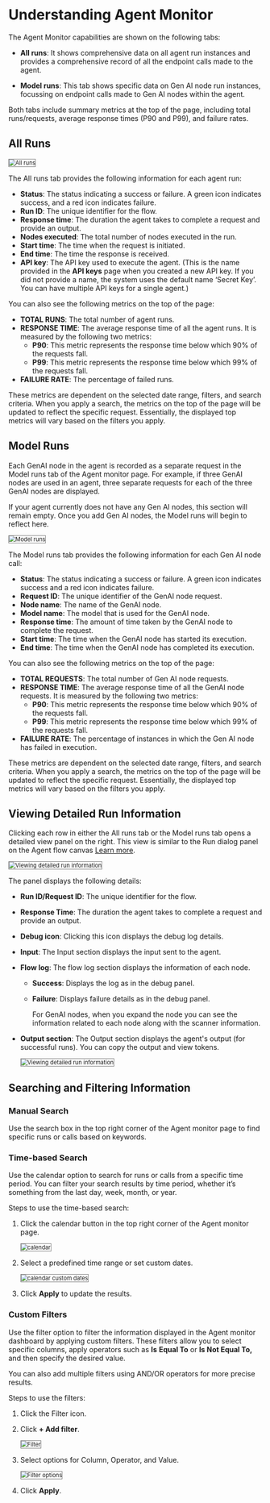 # Understanding Agent Monitor

The Agent Monitor capabilities are shown on the following tabs:

* **All runs**: It shows comprehensive data on all agent run instances and provides a comprehensive record of all the endpoint calls made to the agent. 

* **Model runs**: This tab shows specific data on Gen AI node run instances, focussing on endpoint calls made to Gen AI nodes within the agent.

Both tabs include summary metrics at the top of the page, including total runs/requests, average response times (P90 and P99), and failure rates.

## All Runs

<img src="../images/agent_monitor_allruns_new.png" alt="All runs" title="All runs tab" style="border: 1px solid gray; zoom:80%;">

The All runs tab provides the following information for each agent run:

* **Status**: The status indicating a success or failure. A green icon indicates success, and a red icon indicates failure.
* **Run ID**: The unique identifier for the flow.
* **Response time**: The duration the agent takes to complete a request and provide an output.
* **Nodes executed**: The total number of nodes executed in the run.
* **Start time**: The time when the request is initiated. 
* **End time**: The time the response is received.
* **API key**: The API key used to execute the agent. (This is the name provided in the **API keys** page when you created a new API key. If you did not provide a name, the system uses the default name ‘Secret Key’. You can have multiple API keys for a single agent.)

You can also see the following metrics on the top of the page: 

* **TOTAL RUNS**: The total number of agent runs. 
* **RESPONSE TIME**: The average response time of all the agent runs. It is measured by the following two metrics:
    * **P90**: This metric represents the response time below which 90% of the requests fall.
    * **P99**: This metric represents the response time below which 99% of the requests fall.
* **FAILURE RATE**: The percentage of failed runs.

These metrics are dependent on the selected date range, filters, and search criteria. When you apply a search, the metrics on the top of the page will be updated to reflect the specific request. Essentially, the displayed top metrics will vary based on the filters you apply. 

## 	Model Runs

Each GenAI node in the agent is recorded as a separate request in the Model runs tab of the Agent monitor page. For example, if three GenAI nodes are used in an agent, three separate requests for each of the three GenAI nodes are displayed.

If your agent currently does not have any Gen AI nodes, this section will remain empty. Once you add Gen AI nodes, the Model runs will begin to reflect here.

<img src="../images/agent_monitor_model_runs.png" alt="Model runs" title="Model runs tab" style="border: 1px solid gray; zoom:80%;">

The Model runs tab provides the following information for each Gen AI node call:

* **Status**: The status indicating a success or failure. A green icon indicates success and a red icon indicates failure.
* **Request ID**: The unique identifier of the GenAI node request.
* **Node name**: The name of the GenAI node.
* **Model name**: The model that is used for the GenAI node.
* **Response time**: The amount of time taken by the GenAI node to complete the request.
* **Start time**: The time when the GenAI node has started its execution.
* **End time**: The time when the GenAI node has completed its execution.

You can also see the following metrics on the top of the page:

* **TOTAL REQUESTS**: The total number of Gen AI node requests.
* **RESPONSE TIME**: The average response time of all the GenAI node requests. It is measured by the following two metrics:
    * **P90**: This metric represents the response time below which 90% of the requests fall.
    * **P99**: This metric represents the response time below which 99% of the requests fall.
* **FAILURE RATE**: The percentage of instances in which the Gen AI node has failed in execution.

These metrics are dependent on the selected date range, filters, and search criteria. When you apply a search, the metrics on the top of the page will be updated to reflect the specific request. Essentially, the displayed top metrics will vary based on the filters you apply.

## Viewing Detailed Run Information

Clicking each row in either the All runs tab or the Model runs tab opens a detailed view panel on the right. This view is similar to the Run dialog panel on the Agent flow canvas [Learn more](https://docs.kore.ai/gale/agents/agents-flows/perform-other-actions-on-the-flow-builder/run-the-flow/).

<img src="../images/agent_monitor_viewing_run_information.png" alt="Viewing detailed run information" title="Viewing detailed run information" style="border: 1px solid gray; zoom:80%;">

The panel displays the following details:

*  **Run ID/Request ID**: The unique identifier for the flow.
* **Response Time**: The duration the agent takes to complete a request and provide an output.
*  **Debug icon**: Clicking this icon displays the debug log details.
*  **Input**: The Input section displays the input sent to the agent.
*  **Flow log**: The flow log section displays the information of each node.
    * **Success**: Displays the log as in the debug panel.
    * **Failure**: Displays failure details as in the debug panel.

        For GenAI nodes, when you expand the node you can see the information related to each node along with the scanner information.

*  **Output section**: The Output section displays the agent's output (for successful runs). You can copy the output and view tokens.

    <img src="../images/agent_monitor_viewing_run_information_detailed.png" alt="Viewing detailed run information" title="Viewing detailed run information" style="border: 1px solid gray; zoom:80%;">


## Searching and Filtering Information

### Manual Search

Use the search box in the top right corner of the Agent monitor page to find specific runs or calls based on keywords.

### Time-based Search

Use the calendar option to search for runs or calls from a specific time period. You can  filter your search results by time period, whether it’s something from the last day, week, month, or year. 

Steps to use the time-based search:

1. Click the calendar button in the top right corner of the Agent monitor page.

    <img src="../images/agent_monitor_calendar_selection.png" alt="calendar" title="Calendar" style="border: 1px solid gray; zoom:80%;">

2. Select a predefined time range or set custom dates.

    <img src="../images/agent_monitor_calendar_selection_new.png" alt="calendar custom dates" title="Calendar custom dates" style="border: 1px solid gray; zoom:80%;">

3. Click **Apply** to update the results.


### Custom Filters

Use the filter option to filter the information displayed in the Agent monitor dashboard by applying custom filters. These filters allow you to select specific columns, apply operators such as **Is** **Equal To** or **Is Not Equal To,** and then specify the desired value.

You can also add multiple filters using AND/OR operators for more precise results.

Steps to use the filters:

1. Click the Filter icon.
2. Click **+ Add filter**.

    <img src="../images/agent_monitor_filtericon_new.png" alt="Filter" title="Filter" style="border: 1px solid gray; zoom:80%;">

3. Select options for Column, Operator, and Value.

    <img src="../images/agent_monitor_filter_options.png" alt="Filter options" title="Filter options" style="border: 1px solid gray; zoom:80%;">

4. Click **Apply**.